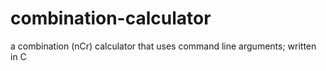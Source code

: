 # combination-calculator
a combination (nCr) calculator that uses command line arguments; written in C
